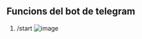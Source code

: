 ## Funcions del bot de telegram
1. /start
   ![image](https://github.com/user-attachments/assets/3c072304-7d5d-4eea-a285-ff18138bea23)
